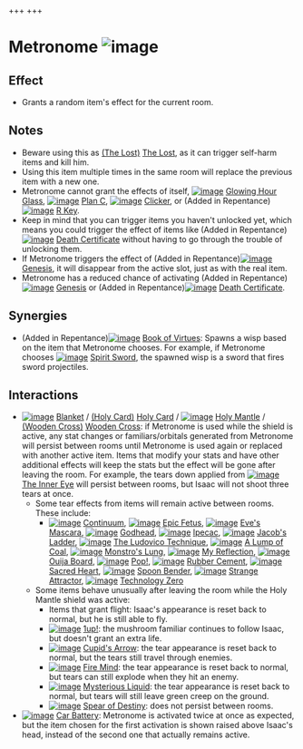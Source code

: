+++
+++

 # Metronome ![image](/image/Metronome.png) 


Effect
--------


* Grants a random item's effect for the current room.


Notes
-------


* Beware using this as  [(The Lost)](/wiki/The_Lost "The Lost") [The Lost](/wiki/The_Lost "The Lost"), as it can trigger self-harm items and kill him.
* Using this item multiple times in the same room will replace the previous item with a new one.
* Metronome cannot grant the effects of itself, [![image](/image/Glowing_Hour_Glass.png)](/wiki/Glowing_Hour_Glass "Glowing Hour Glass") [Glowing Hour Glass](/wiki/Glowing_Hour_Glass "Glowing Hour Glass"), [![image](/image/Plan_C.png)](/wiki/Plan_C "Plan C") [Plan C](/wiki/Plan_C "Plan C"), [![image](/image/Clicker.png)](/wiki/Clicker "Clicker") [Clicker](/wiki/Clicker "Clicker"), or (Added in Repentance)[![image](/image/R_Key.png)](/wiki/R_Key "R Key") [R Key](/wiki/R_Key "R Key").
* Keep in mind that you can trigger items you haven't unlocked yet, which means you could trigger the effect of items like (Added in Repentance)[![image](/image/Death_Certificate.png)](/wiki/Death_Certificate "Death Certificate") [Death Certificate](/wiki/Death_Certificate "Death Certificate") without having to go through the trouble of unlocking them.
* If Metronome triggers the effect of (Added in Repentance)[![image](/image/Genesis.png)](/wiki/Genesis "Genesis") [Genesis](/wiki/Genesis "Genesis"), it will disappear from the active slot, just as with the real item.
* Metronome has a reduced chance of activating (Added in Repentance)[![image](/image/Genesis.png)](/wiki/Genesis "Genesis") [Genesis](/wiki/Genesis "Genesis") or (Added in Repentance)[![image](/image/Death_Certificate.png)](/wiki/Death_Certificate "Death Certificate") [Death Certificate](/wiki/Death_Certificate "Death Certificate").


Synergies
-----------


* (Added in Repentance)[![image](/image/Book_of_Virtues.png)](/wiki/Book_of_Virtues "Book of Virtues") [Book of Virtues](/wiki/Book_of_Virtues "Book of Virtues"): Spawns a wisp based on the item that Metronome chooses. For example, if Metronome chooses [![image](/image/Spirit_Sword.png)](/wiki/Spirit_Sword "Spirit Sword") [Spirit Sword](/wiki/Spirit_Sword "Spirit Sword"), the spawned wisp is a sword that fires sword projectiles.


Interactions
--------------


* [![image](/image/Blanket.png)](/wiki/Blanket "Blanket") [Blanket](/wiki/Blanket "Blanket") / [(Holy Card)](/wiki/Holy_Card "Holy Card") [Holy Card](/wiki/Holy_Card "Holy Card") / [![image](/image/Holy_Mantle.png)](/wiki/Holy_Mantle "Holy Mantle") [Holy Mantle](/wiki/Holy_Mantle "Holy Mantle") / [(Wooden Cross)](/wiki/Wooden_Cross "Wooden Cross") [Wooden Cross](/wiki/Wooden_Cross "Wooden Cross"): if Metronome is used while the shield is active, any stat changes or familiars/orbitals generated from Metronome will persist between rooms until Metronome is used again or replaced with another active item. Items that modify your stats and have other additional effects will keep the stats but the effect will be gone after leaving the room. For example, the tears down applied from [![image](/image/The_Inner_Eye.png)](/wiki/The_Inner_Eye "The Inner Eye") [The Inner Eye](/wiki/The_Inner_Eye "The Inner Eye") will persist between rooms, but Isaac will not shoot three tears at once.
	+ Some tear effects from items will remain active between rooms. These include:
		- [![image](/image/Continuum.png)](/wiki/Continuum "Continuum") [Continuum](/wiki/Continuum "Continuum"), [![image](/image/Epic_Fetus.png)](/wiki/Epic_Fetus "Epic Fetus") [Epic Fetus](/wiki/Epic_Fetus "Epic Fetus"), [![image](/image/Eve%27s_Mascara.png)](/wiki/Eve%27s_Mascara "Eve's Mascara") [Eve's Mascara](/wiki/Eve%27s_Mascara "Eve's Mascara"), [![image](/image/Godhead.png)](/wiki/Godhead "Godhead") [Godhead](/wiki/Godhead "Godhead"), [![image](/image/Ipecac.png)](/wiki/Ipecac "Ipecac") [Ipecac](/wiki/Ipecac "Ipecac"), [![image](/image/Jacob%27s_Ladder.png)](/wiki/Jacob%27s_Ladder "Jacob's Ladder") [Jacob's Ladder](/wiki/Jacob%27s_Ladder "Jacob's Ladder"), [![image](/image/The_Ludovico_Technique.png)](/wiki/The_Ludovico_Technique "The Ludovico Technique") [The Ludovico Technique](/wiki/The_Ludovico_Technique "The Ludovico Technique"), [![image](/image/A_Lump_of_Coal.png)](/wiki/A_Lump_of_Coal "A Lump of Coal") [A Lump of Coal](/wiki/A_Lump_of_Coal "A Lump of Coal"), [![image](/image/Monstro%27s_Lung.png)](/wiki/Monstro%27s_Lung "Monstro's Lung") [Monstro's Lung](/wiki/Monstro%27s_Lung "Monstro's Lung"), [![image](/image/My_Reflection.png)](/wiki/My_Reflection "My Reflection") [My Reflection](/wiki/My_Reflection "My Reflection"), [![image](/image/Ouija_Board.png)](/wiki/Ouija_Board "Ouija Board") [Ouija Board](/wiki/Ouija_Board "Ouija Board"), [![image](/image/Pop!.png)](/wiki/Pop! "Pop!") [Pop!](/wiki/Pop! "Pop!"), [![image](/image/Rubber_Cement.png)](/wiki/Rubber_Cement "Rubber Cement") [Rubber Cement](/wiki/Rubber_Cement "Rubber Cement"), [![image](/image/Sacred_Heart.png)](/wiki/Sacred_Heart "Sacred Heart") [Sacred Heart](/wiki/Sacred_Heart "Sacred Heart"), [![image](/image/Spoon_Bender.png)](/wiki/Spoon_Bender "Spoon Bender") [Spoon Bender](/wiki/Spoon_Bender "Spoon Bender"), [![image](/image/Strange_Attractor.png)](/wiki/Strange_Attractor "Strange Attractor") [Strange Attractor](/wiki/Strange_Attractor "Strange Attractor"), [![image](/image/Technology_Zero.png)](/wiki/Technology_Zero "Technology Zero") [Technology Zero](/wiki/Technology_Zero "Technology Zero")
	+ Some items behave unusually after leaving the room while the Holy Mantle shield was active:
		- Items that grant flight: Isaac's appearance is reset back to normal, but he is still able to fly.
		- [![image](/image/1up!.png)](/wiki/1up! "1up!") [1up!](/wiki/1up! "1up!"): the mushroom familiar continues to follow Isaac, but doesn't grant an extra life.
		- [![image](/image/Cupid%27s_Arrow.png)](/wiki/Cupid%27s_Arrow "Cupid's Arrow") [Cupid's Arrow](/wiki/Cupid%27s_Arrow "Cupid's Arrow"): the tear appearance is reset back to normal, but the tears still travel through enemies.
		- [![image](/image/Fire_Mind.png)](/wiki/Fire_Mind "Fire Mind") [Fire Mind](/wiki/Fire_Mind "Fire Mind"): the tear appearance is reset back to normal, but tears can still explode when they hit an enemy.
		- [![image](/image/Mysterious_Liquid.png)](/wiki/Mysterious_Liquid "Mysterious Liquid") [Mysterious Liquid](/wiki/Mysterious_Liquid "Mysterious Liquid"): the tear appearance is reset back to normal, but tears will still leave green creep on the ground.
		- [![image](/image/Spear_of_Destiny.png)](/wiki/Spear_of_Destiny "Spear of Destiny") [Spear of Destiny](/wiki/Spear_of_Destiny "Spear of Destiny"): does not persist between rooms.
* [![image](/image/Car_Battery.png)](/wiki/Car_Battery "Car Battery") [Car Battery](/wiki/Car_Battery "Car Battery"): Metronome is activated twice at once as expected, but the item chosen for the first activation is shown raised above Isaac's head, instead of the second one that actually remains active.


